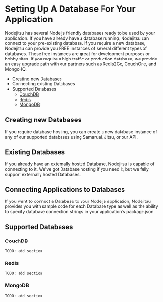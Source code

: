 # Setting Up A Database For Your Application

Nodejitsu has several Node.js friendly databases ready to be used by your application. If you have already have a database running, Nodejitsu can connect to your pre-existing database. If you require a new database, Nodejitsu can provide you FREE instances of several different types of databases. These free instances are great for development purposes or hobby sites. If you require a high traffic or production database, we provide an easy upgrade path with our partners such as Redis2Go, CouchOne, and MongoHQ. 

- Creating new Databases
- Connecting existing Databases
- Supported Databases
    - [CouchDB]()
    - [Redis]()
    - [MongoDB]()

## Creating new Databases

If you require database hosting, you can create a new database instance of any of our supported databases using Samaruai, Jitsu, or our API.

## Existing Databases

If you already have an externally hosted Database, Nodejitsu is capable of connecting to it. We've got Database hosting if you need it, but we fully support externally hosted Databases. 

## Connecting Applications to Databases

If you want to connect a Database to your Node.js application, Nodejitsu provides you with sample code for each Database type as well as the ability to specify database connection strings in your application's package.json

## Supported Databases

### CouchDB

    TODO: add section

### Redis

    TODO: add section

### MongoDB

    TODO: add section


